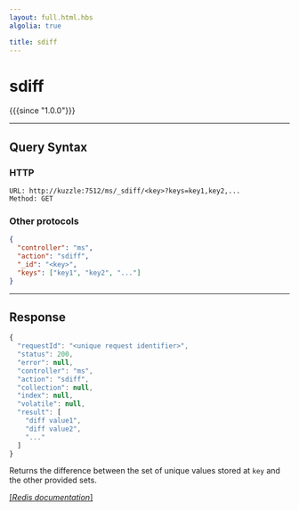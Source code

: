```yaml
---
layout: full.html.hbs
algolia: true

title: sdiff
---
```


# sdiff

{{{since "1.0.0"}}}




---

## Query Syntax

### HTTP

```http
URL: http://kuzzle:7512/ms/_sdiff/<key>?keys=key1,key2,...
Method: GET
```

### Other protocols


```json
{
  "controller": "ms",
  "action": "sdiff",
  "_id": "<key>",
  "keys": ["key1", "key2", "..."]
}
```

---

## Response

```javascript
{
  "requestId": "<unique request identifier>",
  "status": 200,
  "error": null,
  "controller": "ms",
  "action": "sdiff",
  "collection": null,
  "index": null,
  "volatile": null,
  "result": [
    "diff value1",
    "diff value2",
    "..."
  ]
}
```

Returns the difference between the set of unique values stored at `key` and the other provided sets.

[[_Redis documentation_]](https://redis.io/commands/sdiff)
